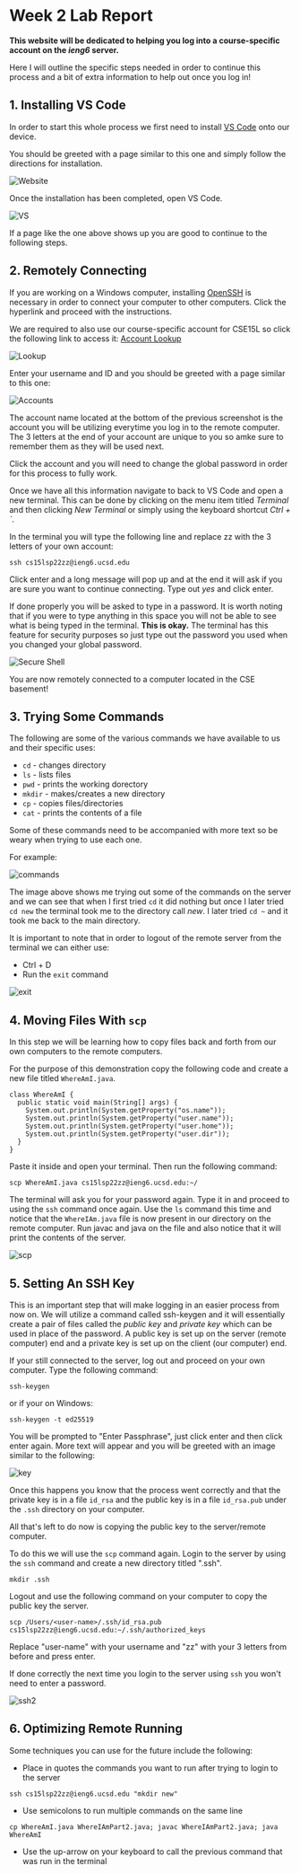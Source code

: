 # Week 2 Lab Report

**This website will be dedicated to helping you log into a course-specific account on the *ieng6* server.**

Here I will outline the specific steps needed in order to continue this process and a bit of extra information to help out once you log in!

## 1. Installing VS Code

In order to start this whole process we first need to install [VS Code](https://code.visualstudio.com/) onto our device.

You should be greeted with a page similar to this one and simply follow the directions for installation. 

![Website](install.png)

Once the installation has been completed, open VS Code.

![VS](vs.png)

If a page like the one above shows up you are good to continue to the following steps.

## 2. Remotely Connecting

If you are working on a Windows computer, installing [OpenSSH](https://docs.microsoft.com/en-us/windows-server/administration/openssh/openssh_install_firstuse) is necessary in order to connect your computer to other computers. Click the hyperlink and proceed with the instructions. 

We are required to also use our course-specific account for CSE15L so click the following link to access it: [Account Lookup](https://sdacs.ucsd.edu/~icc/index.php)

![Lookup](lookup.png)

Enter your username and ID and you should be greeted with a page similar to this one:

![Accounts](account.png)

The account name located at the bottom of the previous screenshot is the account you will be utilizing everytime you log in to the remote computer. The 3 letters at the end of your account are unique to you so amke sure to remember them as they will be used next. 

Click the account and you will need to change the global password in order for this process to fully work.

Once we have all this information navigate to back to VS Code and open a new terminal. This can be done by clicking on the menu item titled *Terminal* and then clicking *New Terminal* or simply using the keyboard shortcut *Ctrl + `*.

In the terminal you will type the following line and replace zz with the 3 letters of your own account: 
```
ssh cs15lsp22zz@ieng6.ucsd.edu
```

Click enter and a long message will pop up and at the end it will ask if you are sure you want to continue connecting. Type out *yes* and click enter. 

If done properly you will be asked to type in a password. It is worth noting that if you were to type anything in this space you will not be able to see what is being typed in the terminal. **This is okay.** The terminal has this feature for security purposes so just type out the password you used when you changed your global password. 

![Secure Shell](ssh.png)

You are now remotely connected to a computer located in the CSE basement!

## 3. Trying Some Commands

The following are some of the various commands we have available to us and their specific uses: 

- `cd` - changes directory
- `ls` - lists files
- `pwd` - prints the working dorectory
- `mkdir` - makes/creates a new directory
- `cp` - copies files/directories
- `cat` - prints the contents of a file

Some of these commands need to be accompanied with more text so be weary when trying to use each one. 

For example: 

![commands](some.png)

The image above shows me trying out some of the commands on the server and we can see that when I first tried `cd` it did nothing but once I later tried `cd new` the terminal took me to the directory call *new*. I later tried `cd ~` and it took me back to the main directory.

It is important to note that in order to logout of the remote server from the terminal we can either use: 

- Ctrl + D
- Run the `exit` command

![exit](exit.png)

## 4. Moving Files With `scp`

In this step we will be learning how to copy files back and forth from our own computers to the remote computers.

For the purpose of this demonstration copy the following code and create a new file titled `WhereAmI.java`. 

```
class WhereAmI {
  public static void main(String[] args) {
    System.out.println(System.getProperty("os.name"));
    System.out.println(System.getProperty("user.name"));
    System.out.println(System.getProperty("user.home"));
    System.out.println(System.getProperty("user.dir"));
  }
}
```

Paste it inside and open your terminal. Then run the following command: 

`scp WhereAmI.java cs15lsp22zz@ieng6.ucsd.edu:~/`

The terminal will ask you for your password again. Type it in and proceed to using the `ssh` command once again. Use the `ls` command this time and notice that the `WhereIAm.java` file is now present in our directory on the remote computer. Run javac and java on the file and also notice that it will print the contents of the server.

![scp](scp.png)

## 5. Setting An SSH Key

This is an important step that will make logging in an easier process from now on. We will utilize a command called ssh-keygen and it will essentially create a pair of files called the *public key* and *private key* which can be used in place of the password. A public key is set up on the server (remote computer) end and a private key is set up on the client (our computer) end. 

If your still connected to the server, log out and proceed on your own computer. Type the following command: 

`ssh-keygen`

or if your on Windows:

`ssh-keygen -t ed25519`

You will be prompted to "Enter Passphrase", just click enter and then click enter again. More text will appear and you will be greeted with an image similar to the following: 

![key](key.png)

Once this happens you know that the process went correctly and that the private key is in a file `id_rsa` and the public key is in a file `id_rsa.pub` under the `.ssh` directory on your computer.

All that's left to do now is copying the public key to the server/remote computer. 

To do this we will use the `scp` command again. Login to the server by using the `ssh` command and create a new directory titled ".ssh".

`mkdir .ssh`

Logout and use the following command on your computer to copy the public key the server. 

`scp /Users/<user-name>/.ssh/id_rsa.pub cs15lsp22zz@ieng6.ucsd.edu:~/.ssh/authorized_keys`

Replace "user-name" with your username and "zz" with your 3 letters from before and press enter.

If done correctly the next time you login to the server using `ssh` you won't need to enter a password.

![ssh2](ssh2.png)

## 6. Optimizing Remote Running

Some techniques you can use for the future include the following:

- Place in quotes the commands you want to run after trying to login to the server

`ssh cs15lsp22zz@ieng6.ucsd.edu "mkdir new"`

- Use semicolons to run multiple commands on the same line

`cp WhereAmI.java WhereIAmPart2.java; javac WhereIAmPart2.java; java WhereAmI`

- Use the up-arrow on your keyboard to call the previous command that was run in the terminal